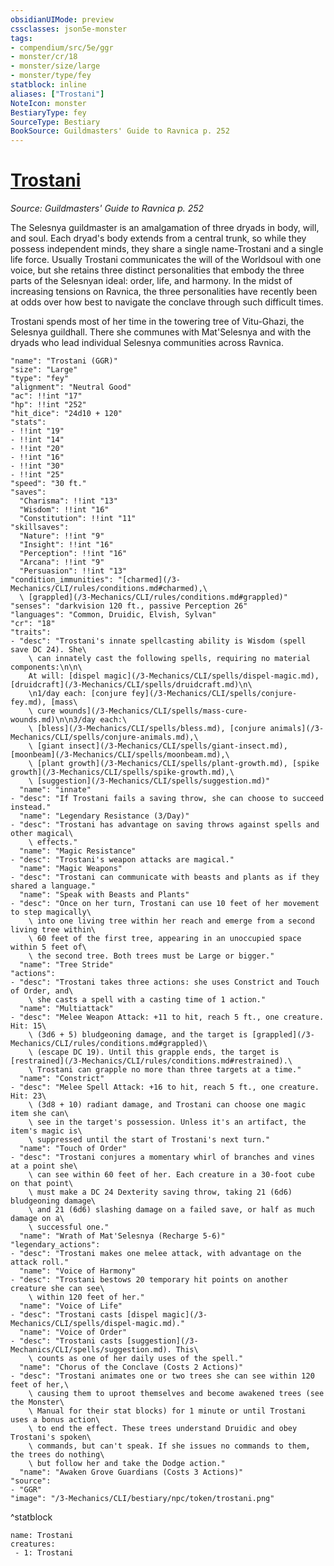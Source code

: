 ```yaml
---
obsidianUIMode: preview
cssclasses: json5e-monster
tags:
- compendium/src/5e/ggr
- monster/cr/18
- monster/size/large
- monster/type/fey
statblock: inline
aliases: ["Trostani"]
NoteIcon: monster
BestiaryType: fey
SourceType: Bestiary
BookSource: Guildmasters' Guide to Ravnica p. 252
---
```

# [Trostani](3-Mechanics\CLI\bestiary\npc/trostani-ggr.md)
*Source: Guildmasters' Guide to Ravnica p. 252*  

The Selesnya guildmaster is an amalgamation of three dryads in body, will, and soul. Each dryad's body extends from a central trunk, so while they possess independent minds, they share a single name-Trostani and a single life force. Usually Trostani communicates the will of the Worldsoul with one voice, but she retains three distinct personalities that embody the three parts of the Selesnyan ideal: order, life, and harmony. In the midst of increasing tensions on Ravnica, the three personalities have recently been at odds over how best to navigate the conclave through such difficult times.

Trostani spends most of her time in the towering tree of Vitu-Ghazi, the Selesnya guildhall. There she communes with Mat'Selesnya and with the dryads who lead individual Selesnya communities across Ravnica.

```statblock
"name": "Trostani (GGR)"
"size": "Large"
"type": "fey"
"alignment": "Neutral Good"
"ac": !!int "17"
"hp": !!int "252"
"hit_dice": "24d10 + 120"
"stats":
- !!int "19"
- !!int "14"
- !!int "20"
- !!int "16"
- !!int "30"
- !!int "25"
"speed": "30 ft."
"saves":
  "Charisma": !!int "13"
  "Wisdom": !!int "16"
  "Constitution": !!int "11"
"skillsaves":
  "Nature": !!int "9"
  "Insight": !!int "16"
  "Perception": !!int "16"
  "Arcana": !!int "9"
  "Persuasion": !!int "13"
"condition_immunities": "[charmed](/3-Mechanics/CLI/rules/conditions.md#charmed),\
  \ [grappled](/3-Mechanics/CLI/rules/conditions.md#grappled)"
"senses": "darkvision 120 ft., passive Perception 26"
"languages": "Common, Druidic, Elvish, Sylvan"
"cr": "18"
"traits":
- "desc": "Trostani's innate spellcasting ability is Wisdom (spell save DC 24). She\
    \ can innately cast the following spells, requiring no material components:\n\n\
    At will: [dispel magic](/3-Mechanics/CLI/spells/dispel-magic.md), [druidcraft](/3-Mechanics/CLI/spells/druidcraft.md)\n\
    \n1/day each: [conjure fey](/3-Mechanics/CLI/spells/conjure-fey.md), [mass\
    \ cure wounds](/3-Mechanics/CLI/spells/mass-cure-wounds.md)\n\n3/day each:\
    \ [bless](/3-Mechanics/CLI/spells/bless.md), [conjure animals](/3-Mechanics/CLI/spells/conjure-animals.md),\
    \ [giant insect](/3-Mechanics/CLI/spells/giant-insect.md), [moonbeam](/3-Mechanics/CLI/spells/moonbeam.md),\
    \ [plant growth](/3-Mechanics/CLI/spells/plant-growth.md), [spike growth](/3-Mechanics/CLI/spells/spike-growth.md),\
    \ [suggestion](/3-Mechanics/CLI/spells/suggestion.md)"
  "name": "innate"
- "desc": "If Trostani fails a saving throw, she can choose to succeed instead."
  "name": "Legendary Resistance (3/Day)"
- "desc": "Trostani has advantage on saving throws against spells and other magical\
    \ effects."
  "name": "Magic Resistance"
- "desc": "Trostani's weapon attacks are magical."
  "name": "Magic Weapons"
- "desc": "Trostani can communicate with beasts and plants as if they shared a language."
  "name": "Speak with Beasts and Plants"
- "desc": "Once on her turn, Trostani can use 10 feet of her movement to step magically\
    \ into one living tree within her reach and emerge from a second living tree within\
    \ 60 feet of the first tree, appearing in an unoccupied space within 5 feet of\
    \ the second tree. Both trees must be Large or bigger."
  "name": "Tree Stride"
"actions":
- "desc": "Trostani takes three actions: she uses Constrict and Touch of Order, and\
    \ she casts a spell with a casting time of 1 action."
  "name": "Multiattack"
- "desc": "Melee Weapon Attack: +11 to hit, reach 5 ft., one creature. Hit: 15\
    \ (3d6 + 5) bludgeoning damage, and the target is [grappled](/3-Mechanics/CLI/rules/conditions.md#grappled)\
    \ (escape DC 19). Until this grapple ends, the target is [restrained](/3-Mechanics/CLI/rules/conditions.md#restrained).\
    \ Trostani can grapple no more than three targets at a time."
  "name": "Constrict"
- "desc": "Melee Spell Attack: +16 to hit, reach 5 ft., one creature. Hit: 23\
    \ (3d8 + 10) radiant damage, and Trostani can choose one magic item she can\
    \ see in the target's possession. Unless it's an artifact, the item's magic is\
    \ suppressed until the start of Trostani's next turn."
  "name": "Touch of Order"
- "desc": "Trostani conjures a momentary whirl of branches and vines at a point she\
    \ can see within 60 feet of her. Each creature in a 30-foot cube on that point\
    \ must make a DC 24 Dexterity saving throw, taking 21 (6d6) bludgeoning damage\
    \ and 21 (6d6) slashing damage on a failed save, or half as much damage on a\
    \ successful one."
  "name": "Wrath of Mat'Selesnya (Recharge 5-6)"
"legendary_actions":
- "desc": "Trostani makes one melee attack, with advantage on the attack roll."
  "name": "Voice of Harmony"
- "desc": "Trostani bestows 20 temporary hit points on another creature she can see\
    \ within 120 feet of her."
  "name": "Voice of Life"
- "desc": "Trostani casts [dispel magic](/3-Mechanics/CLI/spells/dispel-magic.md)."
  "name": "Voice of Order"
- "desc": "Trostani casts [suggestion](/3-Mechanics/CLI/spells/suggestion.md). This\
    \ counts as one of her daily uses of the spell."
  "name": "Chorus of the Conclave (Costs 2 Actions)"
- "desc": "Trostani animates one or two trees she can see within 120 feet of her,\
    \ causing them to uproot themselves and become awakened trees (see the Monster\
    \ Manual for their stat blocks) for 1 minute or until Trostani uses a bonus action\
    \ to end the effect. These trees understand Druidic and obey Trostani's spoken\
    \ commands, but can't speak. If she issues no commands to them, the trees do nothing\
    \ but follow her and take the Dodge action."
  "name": "Awaken Grove Guardians (Costs 3 Actions)"
"source":
- "GGR"
"image": "/3-Mechanics/CLI/bestiary/npc/token/trostani.png"
```
^statblock

```encounter-table
name: Trostani
creatures:
 - 1: Trostani
```
